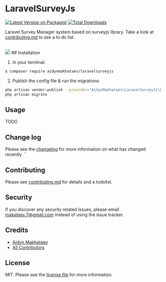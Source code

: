 # LaravelSurveyJs

[![Latest Version on Packagist][ico-version]][link-packagist]
[![Total Downloads][ico-downloads]][link-downloads]

Laravel Survey Manager system based on surveyjs library. Take a look at [contributing.md](contributing.md) to see a to do list.

<br>
<img src="https://i.imgur.com/o9RAHmp.gif" />
## Installation

1) In your terminal:

``` bash
$ composer require aidynmakhataev/laravelsurveyjs
```

2) Publish the config file & run the migrations 

```bash
php artisan vendor:publish --provider="AidynMakhataev\LaravelSurveyJs\LaravelSurveyJsServiceProvider"
php artisan migrate
```

## Usage
TODO
## Change log

Please see the [changelog](changelog.md) for more information on what has changed recently.
``

## Contributing

Please see [contributing.md](contributing.md) for details and a todolist.

## Security

If you discover any security related issues, please email makataev.7@gmail.com instead of using the issue tracker.

## Credits

- [Aidyn Makhataev][link-author]
- [All Contributors][link-contributors]

## License

MIT. Please see the [license file](license.md) for more information.

[ico-version]: https://img.shields.io/packagist/v/aidynmakhataev/laravelsurveyjs.svg?style=flat-square
[ico-downloads]: https://img.shields.io/packagist/dt/aidynmakhataev/laravelsurveyjs.svg?style=flat-square
[ico-travis]: https://img.shields.io/travis/aidynmakhataev/laravelsurveyjs/master.svg?style=flat-square
[ico-styleci]: https://styleci.io/repos/12345678/shield

[link-packagist]: https://packagist.org/packages/aidynmakhataev/laravelsurveyjs
[link-downloads]: https://packagist.org/packages/aidynmakhataev/laravelsurveyjs
[link-travis]: https://travis-ci.org/aidynmakhataev/laravelsurveyjs
[link-styleci]: https://styleci.io/repos/134269033
[link-author]: https://github.com/aidynmakhataev
[link-contributors]: ../../contributors]